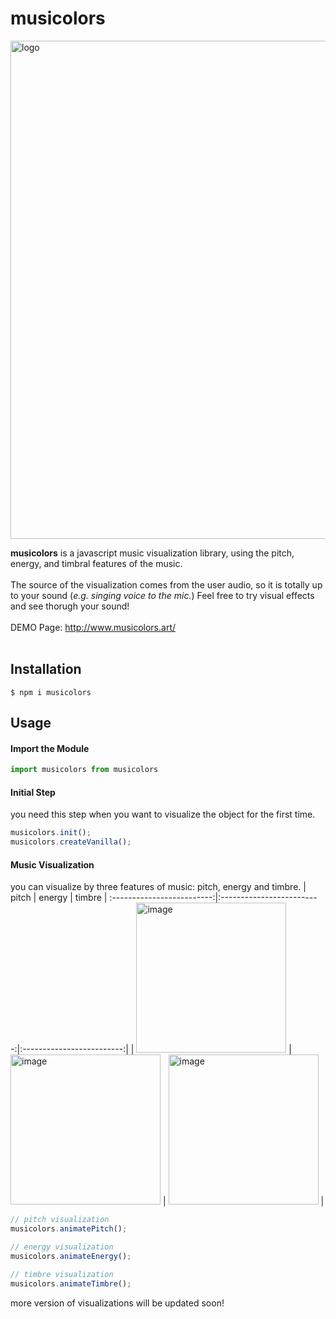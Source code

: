 # musicolors

<img width="797" alt="logo" src="https://github.com/ChungHaLee/musicolors/assets/59073612/d9dc0c54-4235-4061-bee0-f7d80b9d2dd1">

**musicolors** is a javascript music visualization library, using the pitch, energy, and timbral features of the music.
<br><br>
The source of the visualization comes from the user audio, so it is totally up to your sound (*e.g. singing voice to the mic.*) Feel free to try visual effects and see thorugh your sound!
<br><br>
DEMO Page: http://www.musicolors.art/
<br><br>
## Installation

```
$ npm i musicolors
```

## Usage


#### Import the Module
```javascript
import musicolors from musicolors
```

#### Initial Step
you need this step when you want to visualize the object for the first time.

```javascript
musicolors.init();
musicolors.createVanilla();
```

#### Music Visualization
you can visualize by three features of music: pitch, energy and timbre.
| pitch | energy | timbre | 
:-------------------------:|:-------------------------:|:-------------------------:|
| <img width="240" height="240" alt="image" src="https://github.com/ChungHaLee/musicolors/assets/59073612/f9594593-19f9-4d9b-928e-1da2b857c651"> |  <img width="240" height="240" alt="image" src="https://github.com/ChungHaLee/musicolors/assets/59073612/2cd0a4f6-f29f-42cc-b5d8-59810937d67b"> | <img width="240" height="240" alt="image" src="https://github.com/ChungHaLee/musicolors/assets/59073612/5e5b8db4-77aa-49e5-bcf5-0f4ca05577e5"> | 

```javascript
// pitch visualization
musicolors.animatePitch();

// energy visualization
musicolors.animateEnergy();

// timbre visualization
musicolors.animateTimbre();
```
more version of visualizations will be updated soon!
